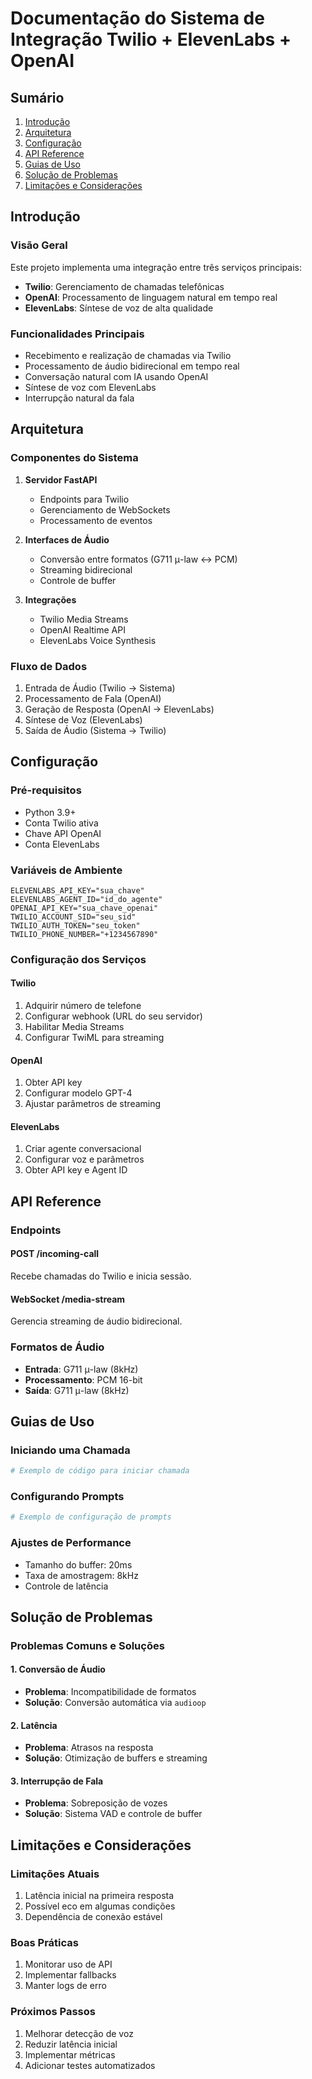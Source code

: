 # Documentação do Sistema de Integração Twilio + ElevenLabs + OpenAI

## Sumário
1. [Introdução](#introdução)
2. [Arquitetura](#arquitetura)
3. [Configuração](#configuração)
4. [API Reference](#api-reference)
5. [Guias de Uso](#guias-de-uso)
6. [Solução de Problemas](#solução-de-problemas)
7. [Limitações e Considerações](#limitações-e-considerações)

## Introdução

### Visão Geral
Este projeto implementa uma integração entre três serviços principais:
- **Twilio**: Gerenciamento de chamadas telefônicas
- **OpenAI**: Processamento de linguagem natural em tempo real
- **ElevenLabs**: Síntese de voz de alta qualidade

### Funcionalidades Principais
- Recebimento e realização de chamadas via Twilio
- Processamento de áudio bidirecional em tempo real
- Conversação natural com IA usando OpenAI
- Síntese de voz com ElevenLabs
- Interrupção natural da fala

## Arquitetura

### Componentes do Sistema
1. **Servidor FastAPI**
   - Endpoints para Twilio
   - Gerenciamento de WebSockets
   - Processamento de eventos

2. **Interfaces de Áudio**
   - Conversão entre formatos (G711 μ-law ↔ PCM)
   - Streaming bidirecional
   - Controle de buffer

3. **Integrações**
   - Twilio Media Streams
   - OpenAI Realtime API
   - ElevenLabs Voice Synthesis

### Fluxo de Dados
1. Entrada de Áudio (Twilio → Sistema)
2. Processamento de Fala (OpenAI)
3. Geração de Resposta (OpenAI → ElevenLabs)
4. Síntese de Voz (ElevenLabs)
5. Saída de Áudio (Sistema → Twilio)

## Configuração

### Pré-requisitos
- Python 3.9+
- Conta Twilio ativa
- Chave API OpenAI
- Conta ElevenLabs

### Variáveis de Ambiente
```env
ELEVENLABS_API_KEY="sua_chave"
ELEVENLABS_AGENT_ID="id_do_agente"
OPENAI_API_KEY="sua_chave_openai"
TWILIO_ACCOUNT_SID="seu_sid"
TWILIO_AUTH_TOKEN="seu_token"
TWILIO_PHONE_NUMBER="+1234567890"
```

### Configuração dos Serviços

#### Twilio
1. Adquirir número de telefone
2. Configurar webhook (URL do seu servidor)
3. Habilitar Media Streams
4. Configurar TwiML para streaming

#### OpenAI
1. Obter API key
2. Configurar modelo GPT-4
3. Ajustar parâmetros de streaming

#### ElevenLabs
1. Criar agente conversacional
2. Configurar voz e parâmetros
3. Obter API key e Agent ID

## API Reference

### Endpoints

#### POST /incoming-call
Recebe chamadas do Twilio e inicia sessão.

#### WebSocket /media-stream
Gerencia streaming de áudio bidirecional.

### Formatos de Áudio
- **Entrada**: G711 μ-law (8kHz)
- **Processamento**: PCM 16-bit
- **Saída**: G711 μ-law (8kHz)

## Guias de Uso

### Iniciando uma Chamada
```python
# Exemplo de código para iniciar chamada
```

### Configurando Prompts
```python
# Exemplo de configuração de prompts
```

### Ajustes de Performance
- Tamanho do buffer: 20ms
- Taxa de amostragem: 8kHz
- Controle de latência

## Solução de Problemas

### Problemas Comuns e Soluções

#### 1. Conversão de Áudio
- **Problema**: Incompatibilidade de formatos
- **Solução**: Conversão automática via `audioop`

#### 2. Latência
- **Problema**: Atrasos na resposta
- **Solução**: Otimização de buffers e streaming

#### 3. Interrupção de Fala
- **Problema**: Sobreposição de vozes
- **Solução**: Sistema VAD e controle de buffer

## Limitações e Considerações

### Limitações Atuais
1. Latência inicial na primeira resposta
2. Possível eco em algumas condições
3. Dependência de conexão estável

### Boas Práticas
1. Monitorar uso de API
2. Implementar fallbacks
3. Manter logs de erro

### Próximos Passos
1. Melhorar detecção de voz
2. Reduzir latência inicial
3. Implementar métricas
4. Adicionar testes automatizados 
